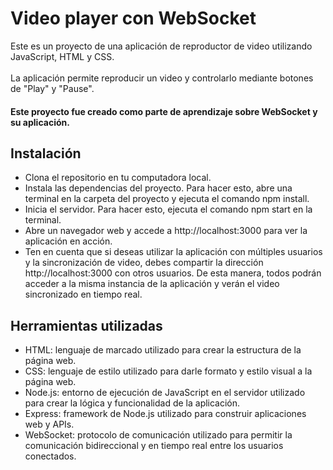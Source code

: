 ﻿# Video player con WebSocket

Este es un proyecto de una aplicación de reproductor de video utilizando JavaScript, HTML y CSS.
<br>
<br>
La aplicación permite reproducir un video y controlarlo mediante botones de "Play" y "Pause". 

#### Este proyecto fue creado como parte de aprendizaje sobre WebSocket y su aplicación.

## Instalación

- Clona el repositorio en tu computadora local.
- Instala las dependencias del proyecto. Para hacer esto, abre una terminal en la carpeta del proyecto y ejecuta el comando npm install.
- Inicia el servidor. Para hacer esto, ejecuta el comando npm start en la terminal.
- Abre un navegador web y accede a http://localhost:3000 para ver la aplicación en acción.
- Ten en cuenta que si deseas utilizar la aplicación con múltiples usuarios y la sincronización de video, debes compartir la dirección http://localhost:3000 con otros usuarios. De esta manera, todos podrán acceder a la misma instancia de la aplicación y verán el video sincronizado en tiempo real.

## Herramientas utilizadas

- HTML: lenguaje de marcado utilizado para crear la estructura de la página web.
- CSS: lenguaje de estilo utilizado para darle formato y estilo visual a la página web.
- Node.js: entorno de ejecución de JavaScript en el servidor utilizado para crear la lógica y funcionalidad de la aplicación.
- Express: framework de Node.js utilizado para construir aplicaciones web y APIs.
- WebSocket: protocolo de comunicación utilizado para permitir la comunicación bidireccional y en tiempo real entre los usuarios conectados.
